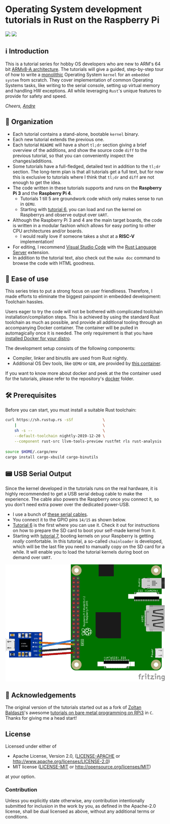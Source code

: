 # Operating System development tutorials in Rust on the Raspberry Pi

![](https://github.com/rust-embedded/rust-raspi3-OS-tutorials/workflows/BSP-RPi3/badge.svg) ![](https://github.com/rust-embedded/rust-raspi3-OS-tutorials/workflows/BSP-RPi4/badge.svg)

## ℹ️ Introduction

This is a tutorial series for hobby OS developers who are new to ARM's 64 bit
[ARMv8-A architecture]. The tutorials will give a guided, step-by-step tour of
how to write a [monolithic] Operating System `kernel` for an `embedded system`
from scratch. They cover implementation of common Operating Systems tasks, like
writing to the serial console, setting up virtual memory and handling HW
exceptions. All while leveraging `Rust`'s unique features to provide for safety
and speed.

_Cheers,
[Andre](https://github.com/andre-richter)_

[ARMv8-A architecture]: https://developer.arm.com/products/architecture/cpu-architecture/a-profile/docs
[monolithic]: https://en.wikipedia.org/wiki/Monolithic_kernel

## 📑 Organization

- Each tutorial contains a stand-alone, bootable `kernel` binary.
- Each new tutorial extends the previous one.
- Each tutorial `README` will have a short `tl;dr` section giving a brief
  overview of the additions, and show the source code `diff` to the previous
  tutorial, so that you can conveniently inspect the changes/additions.
- Some tutorials have a full-fledged, detailed text in addition to the `tl;dr`
  section. The long-term plan is that all tutorials get a full text, but for now
  this is exclusive to tutorials where I think that `tl;dr` and `diff` are not
  enough to get the idea.
- The code written in these tutorials supports and runs on the **Raspberry Pi
  3** and the **Raspberry Pi 4**.
  - Tutorials 1 till 5 are groundwork code which only makes sense to run in
    `QEMU`.
  - Starting with [tutorial 6](06_drivers_gpio_uart), you can load and run the
    kernel on Raspberrys and observe output over `UART`.
- Although the Raspberry Pi 3 and 4 are the main target boards, the code is
  written in a modular fashion which allows for easy porting to other CPU
  architectures and/or boards.
  - I would really love if someone takes a shot at a **RISC-V** implementation!
- For editing, I recommend [Visual Studio Code] with the [Rust Language Server]
  extension.
- In addition to the tutorial text, also check out the `make doc` command to
  browse the code with HTML goodness.

[Visual Studio Code]: https://code.visualstudio.com
[Rust Language Server]: https://github.com/rust-lang/rls

## 🚀 Ease of use

This series tries to put a strong focus on user friendliness. Therefore, I made
efforts to eliminate the biggest painpoint in embedded development: Toolchain
hassles.

Users eager to try the code will not be bothered with complicated toolchain
installation/compilation steps. This is achieved by using the standard Rust
toolchain as much as possible, and provide all additional tooling through an
accompanying Docker container. The container will be pulled in automagically
once it is needed. The only requirement is that you have [installed Docker for
your distro](https://docs.docker.com/install/).

The development setup consists of the following components:

- Compiler, linker and binutils are used from Rust nightly.
- Additional OS Dev tools, like `QEMU` or `GDB`, are provided by [this
  container](docker/rustembedded-osdev-utils).

If you want to know more about docker and peek at the the container used for the
tutorials, please refer to the repository's [docker](docker) folder.

## 🛠 Prerequisites

Before you can start, you must install a suitable Rust toolchain:

```bash
curl https://sh.rustup.rs -sSf             \
    |                                      \
    sh -s --                               \
    --default-toolchain nightly-2019-12-20 \
    --component rust-src llvm-tools-preview rustfmt rls rust-analysis

source $HOME/.cargo/env
cargo install cargo-xbuild cargo-binutils
```

## 📟 USB Serial Output

Since the kernel developed in the tutorials runs on the real hardware, it is
highly recommended to get a USB serial debug cable to make the experience.
The cable also powers the Raspberry once you connect it, so you don't need extra
power over the dedicated power-USB.

- I use a bunch of [these serial cables](https://www.amazon.de/dp/B0757FQ5CX/ref=cm_sw_r_tw_dp_U_x_ozGRDbVTJAG4Q).
- You connect it to the GPIO pins `14/15` as shown below.
- [Tutorial 6](06_drivers_gpio_uart) is the first where you can use it.
  Check it out for instructions on how to prepare the SD card to boot your
  self-made kernel from it.
- Starting with [tutorial 7](07_uart_chainloader), booting kernels on your
  Raspberry is getting _really_ comfortable. In this tutorial, a so-called
  `chainloader` is developed, which will be the last file you need to manually
  copy on the SD card for a while. It will enable you to load the tutorial
  kernels during boot on demand over `UART`. 

![UART wiring diagram](doc/wiring.png)

## 🙌 Acknowledgements

The original version of the tutorials started out as a fork of [Zoltan
Baldaszti](https://github.com/bztsrc)'s awesome [tutorials on bare metal
programming on RPi3](https://github.com/bztsrc/raspi3-tutorial) in `C`. Thanks
for giving me a head start!

## License

Licensed under either of

 * Apache License, Version 2.0, ([LICENSE-APACHE](LICENSE-APACHE) or http://www.apache.org/licenses/LICENSE-2.0)
 * MIT license ([LICENSE-MIT](LICENSE-MIT) or http://opensource.org/licenses/MIT)

at your option.

### Contribution

Unless you explicitly state otherwise, any contribution intentionally submitted
for inclusion in the work by you, as defined in the Apache-2.0 license, shall be
dual licensed as above, without any additional terms or conditions.
